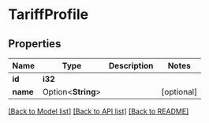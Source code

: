 # TariffProfile

## Properties

Name | Type | Description | Notes
------------ | ------------- | ------------- | -------------
**id** | **i32** |  | 
**name** | Option<**String**> |  | [optional]

[[Back to Model list]](../README.md#documentation-for-models) [[Back to API list]](../README.md#documentation-for-api-endpoints) [[Back to README]](../README.md)


